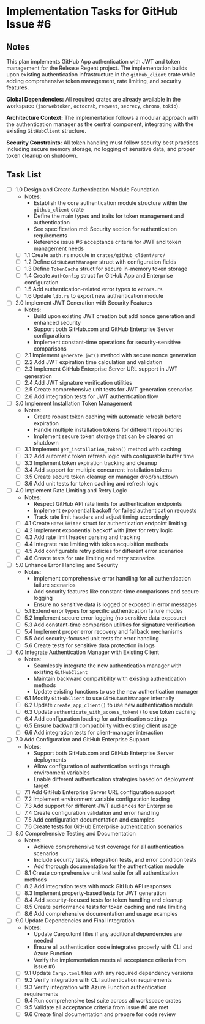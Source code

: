 # Implementation Tasks for GitHub Issue #6

## Notes

This plan implements GitHub App authentication with JWT and token management for the Release Regent
project. The implementation builds upon existing authentication infrastructure in the
`github_client` crate while adding comprehensive token management, rate limiting, and security
features.

**Global Dependencies:** All required crates are already available in the workspace (`jsonwebtoken`,
`octocrab`, `reqwest`, `secrecy`, `chrono`, `tokio`).

**Architecture Context:** The implementation follows a modular approach with the authentication
manager as the central component, integrating with the existing `GitHubClient` structure.

**Security Constraints:** All token handling must follow security best practices including secure
memory storage, no logging of sensitive data, and proper token cleanup on shutdown.

## Task List

- [ ] 1.0 Design and Create Authentication Module Foundation
  - Notes:
    - Establish the core authentication module structure within the `github_client` crate
    - Define the main types and traits for token management and authentication
    - See specification.md: Security section for authentication requirements
    - Reference issue #6 acceptance criteria for JWT and token management needs
  - [ ] 1.1 Create `auth.rs` module in `crates/github_client/src/`
  - [ ] 1.2 Define `GitHubAuthManager` struct with configuration fields
  - [ ] 1.3 Define `TokenCache` struct for secure in-memory token storage
  - [ ] 1.4 Create `AuthConfig` struct for GitHub App and Enterprise configuration
  - [ ] 1.5 Add authentication-related error types to `errors.rs`
  - [ ] 1.6 Update `lib.rs` to export new authentication module

- [ ] 2.0 Implement JWT Generation with Security Features
  - Notes:
    - Build upon existing JWT creation but add nonce generation and enhanced security
    - Support both GitHub.com and GitHub Enterprise Server configurations
    - Implement constant-time operations for security-sensitive comparisons
  - [ ] 2.1 Implement `generate_jwt()` method with secure nonce generation
  - [ ] 2.2 Add JWT expiration time calculation and validation
  - [ ] 2.3 Implement GitHub Enterprise Server URL support in JWT generation
  - [ ] 2.4 Add JWT signature verification utilities
  - [ ] 2.5 Create comprehensive unit tests for JWT generation scenarios
  - [ ] 2.6 Add integration tests for JWT authentication flow

- [ ] 3.0 Implement Installation Token Management
  - Notes:
    - Create robust token caching with automatic refresh before expiration
    - Handle multiple installation tokens for different repositories
    - Implement secure token storage that can be cleared on shutdown
  - [ ] 3.1 Implement `get_installation_token()` method with caching
  - [ ] 3.2 Add automatic token refresh logic with configurable buffer time
  - [ ] 3.3 Implement token expiration tracking and cleanup
  - [ ] 3.4 Add support for multiple concurrent installation tokens
  - [ ] 3.5 Create secure token cleanup on manager drop/shutdown
  - [ ] 3.6 Add unit tests for token caching and refresh logic

- [ ] 4.0 Implement Rate Limiting and Retry Logic
  - Notes:
    - Respect GitHub API rate limits for authentication endpoints
    - Implement exponential backoff for failed authentication requests
    - Track rate limit headers and adjust timing accordingly
  - [ ] 4.1 Create `RateLimiter` struct for authentication endpoint limiting
  - [ ] 4.2 Implement exponential backoff with jitter for retry logic
  - [ ] 4.3 Add rate limit header parsing and tracking
  - [ ] 4.4 Integrate rate limiting with token acquisition methods
  - [ ] 4.5 Add configurable retry policies for different error scenarios
  - [ ] 4.6 Create tests for rate limiting and retry scenarios

- [ ] 5.0 Enhance Error Handling and Security
  - Notes:
    - Implement comprehensive error handling for all authentication failure scenarios
    - Add security features like constant-time comparisons and secure logging
    - Ensure no sensitive data is logged or exposed in error messages
  - [ ] 5.1 Extend error types for specific authentication failure modes
  - [ ] 5.2 Implement secure error logging (no sensitive data exposure)
  - [ ] 5.3 Add constant-time comparison utilities for signature verification
  - [ ] 5.4 Implement proper error recovery and fallback mechanisms
  - [ ] 5.5 Add security-focused unit tests for error handling
  - [ ] 5.6 Create tests for sensitive data protection in logs

- [ ] 6.0 Integrate Authentication Manager with Existing Client
  - Notes:
    - Seamlessly integrate the new authentication manager with existing `GitHubClient`
    - Maintain backward compatibility with existing authentication methods
    - Update existing functions to use the new authentication manager
  - [ ] 6.1 Modify `GitHubClient` to use `GitHubAuthManager` internally
  - [ ] 6.2 Update `create_app_client()` to use new authentication module
  - [ ] 6.3 Update `authenticate_with_access_token()` to use token caching
  - [ ] 6.4 Add configuration loading for authentication settings
  - [ ] 6.5 Ensure backward compatibility with existing client usage
  - [ ] 6.6 Add integration tests for client-manager interaction

- [ ] 7.0 Add Configuration and GitHub Enterprise Support
  - Notes:
    - Support both GitHub.com and GitHub Enterprise Server deployments
    - Allow configuration of authentication settings through environment variables
    - Enable different authentication strategies based on deployment target
  - [ ] 7.1 Add GitHub Enterprise Server URL configuration support
  - [ ] 7.2 Implement environment variable configuration loading
  - [ ] 7.3 Add support for different JWT audiences for Enterprise
  - [ ] 7.4 Create configuration validation and error handling
  - [ ] 7.5 Add configuration documentation and examples
  - [ ] 7.6 Create tests for GitHub Enterprise authentication scenarios

- [ ] 8.0 Comprehensive Testing and Documentation
  - Notes:
    - Achieve comprehensive test coverage for all authentication scenarios
    - Include security tests, integration tests, and error condition tests
    - Add thorough documentation for the authentication module
  - [ ] 8.1 Create comprehensive unit test suite for all authentication methods
  - [ ] 8.2 Add integration tests with mock GitHub API responses
  - [ ] 8.3 Implement property-based tests for JWT generation
  - [ ] 8.4 Add security-focused tests for token handling and cleanup
  - [ ] 8.5 Create performance tests for token caching and rate limiting
  - [ ] 8.6 Add comprehensive documentation and usage examples

- [ ] 9.0 Update Dependencies and Final Integration
  - Notes:
    - Update Cargo.toml files if any additional dependencies are needed
    - Ensure all authentication code integrates properly with CLI and Azure Function
    - Verify the implementation meets all acceptance criteria from issue #6
  - [ ] 9.1 Update `Cargo.toml` files with any required dependency versions
  - [ ] 9.2 Verify integration with CLI authentication requirements
  - [ ] 9.3 Verify integration with Azure Function authentication requirements
  - [ ] 9.4 Run comprehensive test suite across all workspace crates
  - [ ] 9.5 Validate all acceptance criteria from issue #6 are met
  - [ ] 9.6 Create final documentation and prepare for code review
